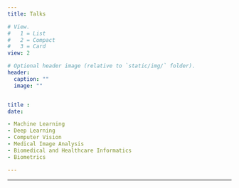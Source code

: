 ```yaml
---
title: Talks

# View.
#   1 = List
#   2 = Compact
#   3 = Card
view: 2

# Optional header image (relative to `static/img/` folder).
header:
  caption: ""
  image: ""


title : 
date: 

- Machine Learning
- Deep Learning
- Computer Vision
- Medical Image Analysis
- Biomedical and Healthcare Informatics
- Biometrics

---
```





---

